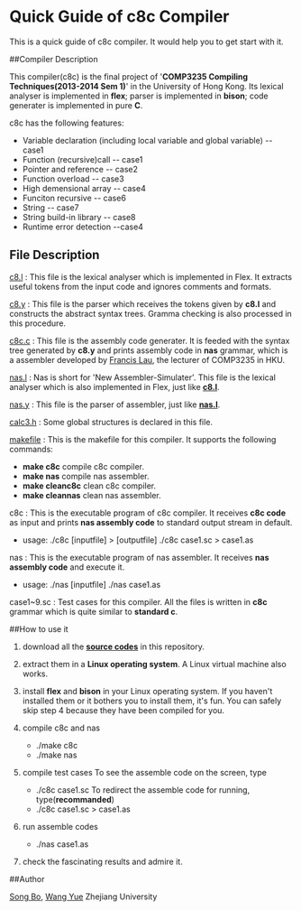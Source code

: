 Quick Guide of c8c Compiler
============================
This is a quick guide of c8c compiler. It would help you to get start with it.

##Compiler Description

This compiler(c8c) is the final project of '**COMP3235 Compiling Techniques(2013-2014 Sem 1)**' in the University of Hong Kong. Its lexical analyser is implemented in **flex**; parser is implemented in **bison**; code generater is implemented in pure **C**.

c8c has the following features:

- Variable declaration (including local variable and global variable) -- case1
- Function (recursive)call -- case1
- Pointer and reference -- case2
- Function overload -- case3
- High demensional array -- case4
- Funciton recursive -- case6
- String -- case7
- String build-in library -- case8
- Runtime error detection --case4

## File Description

[c8.l](./c8.l)
:   This file is the lexical analyser which is implemented in Flex. It extracts useful tokens from the input code and ignores comments and formats. 

[c8.y](./c8.y)
:   This file is the parser which receives the tokens given by **c8.l** and constructs the abstract syntax trees. Gramma checking is also processed in this procedure.

[c8c.c](./c8c.c)
:   This file is the assembly code generater. It is feeded with the syntax tree generated by **c8.y** and prints assembly code in **nas** grammar, which is a assembler developed by [Francis Lau](http://i.cs.hku.hk/~fcmlau/), the lecturer of COMP3235 in HKU. 

[nas.l](./nas.l)
:   Nas is short for 'New Assembler-Simulater'. This file is the lexical analyser which is also implemented in Flex, just like **[c8.l](./c8.l)**.

[nas.y](./nas.y)
:   This file is the parser of assembler, just like **[nas.l](./nas.l)**.

[calc3.h](./calc3.h)
:    Some global structures is declared in this file.

[makefile](./makefile)
:   This is the makefile for this compiler. It supports the following commands:
 - **make c8c** compile c8c compiler.
 - **make nas** compile nas assembler.
 - **make cleanc8c** clean c8c compiler.
 - **make cleannas** clean nas assembler.

c8c
:    This is the executable program of c8c compiler. It receives **c8c code** as input and prints **nas assembly code** to standard output stream in default. 
- usage: 
	./c8c [inputfile] > [outputfile]
	./c8c case1.sc > case1.as

nas
:   This is the executable program of nas assembler. It receives **nas assembly code** and execute it. 
- usage:
	./nas [inputfile]
	./nas case1.as

case1~9.sc
:   Test cases for this compiler. All the files is written in **c8c** grammar which is quite similar to **standard c**.

##How to use it

1. download all the **[source codes](https://github.com/zjusbo/c8)** in this repository.
2. extract them in a **Linux operating system**. A Linux virtual machine also works.
3. install **flex** and **bison** in your Linux operating system. If you haven't installed them or it bothers you to install them, it's fun. You can safely skip step 4 because they have been compiled for you. 
4. compile c8c and nas 
	- ./make c8c
	- ./make nas
5. compile test cases
To see the assemble code on the screen, type
	- ./c8c case1.sc
To redirect the assemble code for running, type(**recommanded**)
	- ./c8c case1.sc > case1.as
6. run assemble codes
	- ./nas case1.as

7. check the fascinating results and admire it.

##Author

[Song Bo](mailto:sbo@zju.edu.cn), [Wang Yue](mailto:3110101447@zju.edu.cn) 
Zhejiang University

